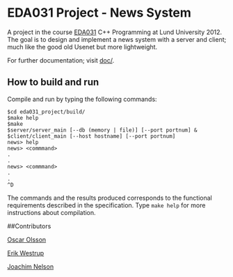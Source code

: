 # EDA031 Project - News System
A project in the course [EDA031](http://cs.lth.se/eda031) C++ Programming at Lund University 2012. The goal is to design and implement a news system with a server and client; much like the good old Usenet but more lightweight. 

For further documentation; visit [doc/](https://github.com/erikw/eda031_project/tree/master/doc).

## How to build and run
Compile and run by typing the following commands:

	$cd eda031_project/build/
	$make help
	$make
	$server/server_main [--db (memory | file)] [--port portnum] &
	$client/client_main [--host hostname] [--port portnum]
	news> help
	news> <commmand>
	.
	.
	news> <commmand>
	.
	.
	^D

The commands and the results produced corresponds to the functional requirements described in the specification. Type `make help` for more instructions about compilation.

##Contributors

[Oscar Olsson](https://github.com/DrunkenInfant)

[Erik Westrup](https://github.com/erikw)

[Joachim Nelson](https://github.com/pimpimmi)

